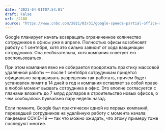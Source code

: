 ```yaml
---
date: "2021-04-01T07:54:01"
draft: False
url: /2108
source: "https://www.cnbc.com/2021/03/31/google-speeds-partial-office-reopening-and-puts-limits-on-remote-work.html"
---
```


Google планирует начать возвращать ограниченное количество сотрудников в офисы уже в апреле. Полностью офисы возобновят работу с 1 сентября, хотя это сильно зависит от хода вакцинации сотрудников. Она необязательна, хотя компания советует ею воспользоваться.

При этом компания явно не собирается продолжать практику массовой удалённой работы — после 1 сентября сотрудникам придется официально запрашивать разрешения так работать, причем будет установлен лимит в 14 дней в год и компания оставляет за собой право в любой момент вызвать сотрудника в офис. Это вполне согласуется с планами вложить до 7 млрд долларов в строительство новых офисов, о чем сообщалось буквально пару недель назад.

Если помните, Google был практически одной из первых компаний, переведшей сотрудников на удалённую работу с момента начала пандемии COVID-19 — так что можно ожидать, что этому примеру тоже последуют многие.
